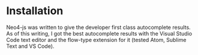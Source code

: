 # Installation

Neo4-js was written to give the developer first class autocomplete results. As of this writing, I got the best autocomplete results with the Visual Studio Code text editor and the flow-type extension for it \(tested Atom, Sublime Text and VS Code\).



